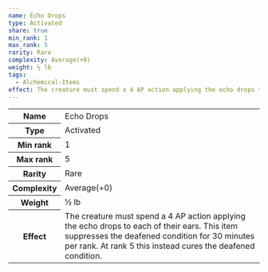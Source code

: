 ```yaml
---
name: Echo Drops
type: Activated
share: true
min_rank: 1
max_rank: 5
rarity: Rare
complexity: Average(+0)
weight: ½ lb
tags:
  - Alchemical-Items
effect: The creature must spend a 4 AP action applying the echo drops to each of their ears. This item suppresses the deafened condition for 30 minutes per rank. At rank 5 this instead cures the deafened condition.
---
```

<p><span dir="ltr" style="overflow-x: auto;"><table><tbody><tr><th dir="ltr">Name</th><td dir="ltr">Echo Drops</td></tr><tr><th dir="ltr">Type</th><td dir="ltr">Activated</td></tr><tr><th dir="ltr">Min rank</th><td dir="auto">1</td></tr><tr><th dir="ltr">Max rank</th><td dir="auto">5</td></tr><tr><th dir="ltr">Rarity</th><td dir="ltr">Rare</td></tr><tr><th dir="ltr">Complexity</th><td dir="ltr">Average(+0)</td></tr><tr><th dir="ltr">Weight</th><td dir="ltr">½ lb</td></tr><tr><th dir="ltr">Effect</th><td dir="ltr">The creature must spend a 4 AP action applying the echo drops to each of their ears. This item suppresses the deafened condition for 30 minutes per rank. At rank 5 this instead cures the deafened condition.</td></tr></tbody></table></span></p>